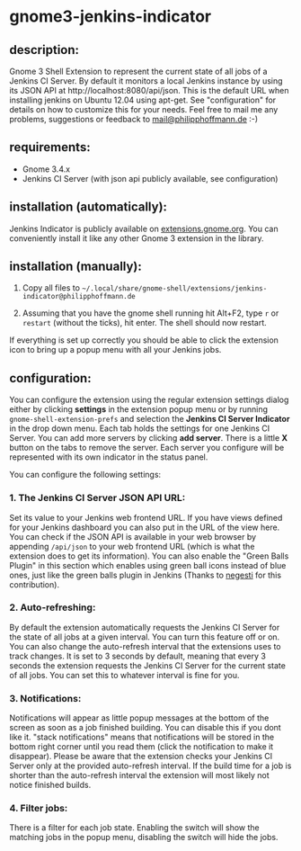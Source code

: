 # gnome3-jenkins-indicator

## description:
Gnome 3 Shell Extension to represent the current state of all jobs of a Jenkins CI Server.
By default it monitors a local Jenkins instance by using its JSON API at http://localhost:8080/api/json.
This is the default URL when installing jenkins on Ubuntu 12.04 using apt-get.
See "configuration" for details on how to customize this for your needs.
Feel free to mail me any problems, suggestions or feedback to mail@philipphoffmann.de :-)

## requirements:
- Gnome 3.4.x
- Jenkins CI Server (with json api publicly available, see configuration)

## installation (automatically):
Jenkins Indicator is publicly available on [extensions.gnome.org](https://extensions.gnome.org/extension/399/jenkins-ci-server-indicator/).
You can conveniently install it like any other Gnome 3 extension in the library.

## installation (manually):
1. Copy all files to `~/.local/share/gnome-shell/extensions/jenkins-indicator@philipphoffmann.de`

2. Assuming that you have the gnome shell running hit Alt+F2, type `r` or `restart` (without the ticks), hit enter. The shell should now restart.

If everything is set up correctly you should be able to click the extension icon to bring up a popup menu with all your Jenkins jobs. 

## configuration:
You can configure the extension using the regular extension settings dialog either by clicking **settings** in the extension popup menu or by running `gnome-shell-extension-prefs` and selection the **Jenkins CI Server Indicator** in the drop down menu. 
Each tab holds the settings for one Jenkins CI Server.
You can add more servers by clicking **add server**.
There is a little **X** button on the tabs to remove the server.
Each server you configure will be represented with its own indicator in the status panel.

You can configure the following settings:

### 1. The Jenkins CI Server JSON API URL:
Set its value to your Jenkins web frontend URL. If you have views defined for your Jenkins dashboard you can also put in the URL of the view here.
You can check if the JSON API is available in your web browser by appending `/api/json` to your web frontend URL (which is what the extension does to get its information).
You can also enable the "Green Balls Plugin" in this section which enables using green ball icons instead of blue ones, just like the green balls plugin in Jenkins (Thanks to [negesti](https://github.com/negesti) for this contribution).

### 2. Auto-refreshing:
By default the extension automatically requests the Jenkins CI Server for the state of all jobs at a given interval.
You can turn this feature off or on.
You can also change the auto-refresh interval that the extensions uses to track changes.
It is set to 3 seconds by default, meaning that every 3 seconds the extension requests the Jenkins CI Server for the current state of all jobs.
You can set this to whatever interval is fine for you.

### 3. Notifications:
Notifications will appear as little popup messages at the bottom of the screen as soon as a job finished building.
You can disable this if you dont like it.
"stack notifications" means that notifications will be stored in the bottom right corner until you read them (click the notification to make it disappear).
Please be aware that the extension checks your Jenkins CI Server only at the provided auto-refresh interval.
If the build time for a job is shorter than the auto-refresh interval the extension will most likely not notice finished builds.

### 4. Filter jobs:
There is a filter for each job state. Enabling the switch will show the matching jobs in the popup menu, disabling the switch will hide the jobs.
